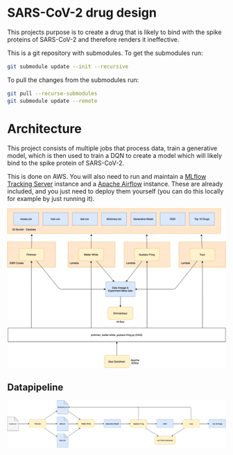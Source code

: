 # SARS-CoV-2 drug design
This projects purpose is to create a drug that is likely to bind with the spike proteins of
SARS-CoV-2 and therefore renders it ineffective. 
 
This is a git repository with submodules. To get the submodules run:
```bash
git submodule update --init --recursive
```

To pull the changes from the submodules run:
```bash
git pull --recurse-submodules
git submodule update --remote
```

# Architecture
This project consists of multiple jobs that process data, train a generative model, which
is then used to train a DQN to create a model which will likely bind to the spike protein of SARS-CoV-2.

This is done on AWS. You will also need to run and maintain a
[MLflow Tracking Server](https://mlflow.org/docs/latest/tracking.html#mlflow-tracking-servers) instance and a
[Apache Airflow](https://airflow.apache.org/) instance. These are already included, and you just need to deploy them
yourself (you can do this locally for example by just running it).

![architecture](https://github.com/DiscoverAI/sars-cov-2-drug-design/raw/master/docs/architecture.png)

## Datapipeline
![architecture](https://github.com/DiscoverAI/sars-cov-2-drug-design/raw/master/docs/datapipeline.png)
